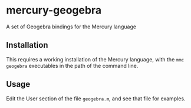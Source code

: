 # mercury-geogebra
A set of Geogebra bindings for the Mercury language

## Installation
This requires a working installation of the Mercury language,
with the `mmc` `geogebra` executables in the path of the command 
line.

## Usage
Edit the User section of the file `geogebra.m`, and see
that file for examples.
